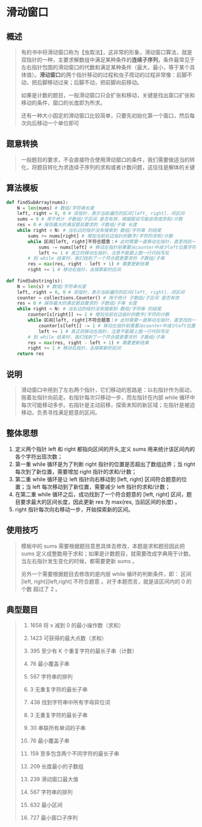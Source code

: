 # 滑动窗口

## 概述

> ​		有的书中将滑动窗口称为【虫取法】，这非常的形象，滑动窗口算法，就是双指针的一种，主要求解数组中满足某种条件的**连续子序列**，条件最常见于左右指针包围的滑动窗口的代数和满足某种条件（最大，最小，等于某个具体值）。**滑动窗口**的两个指针移动的过程和虫子爬动的过程非常像：前脚不动，把后脚移动过来；后脚不动，把前脚向前移动。
>
> ​		如果是计数的题目，一般滑动窗口只会扩张和移动，关键是找出窗口扩张和移动的条件，窗口的长度即为所求。
>
> ​		还有一种大小固定的滑动窗口比较简单，只要先初始化第一个窗口，然后每次向后移动一个单位即可

## 题意转换

> ​		一般题目的要求，不会直接符合使用滑动窗口的条件，我们需要做适当的转化，将题目转化为求连续子序列的求和或者计数问题，这往往是解体的关键

## 算法模板

~~~python
def findSubArray(nums):
    N = len(nums) # 数组/字符串长度
    left, right = 0, 0 # 双指针，表示当前遍历的区间[left, right]，闭区间
    sums = 0 # 用于统计 子数组/子区间 是否有效，根据题目可能会改成求和/计数
    res = 0 # 保存最大的满足题目要求的 子数组/子串 长度
    while right < N: # 当右边的指针没有搜索到 数组/字符串 的结尾
        sums += nums[right] # 增加当前右边指针的数字/字符的求和/计数
        while 区间[left, right]不符合题意：# 此时需要一直移动左指针，直至找到一个符合题意的区间
            sums -= nums[left] # 移动左指针前需要从counter中减少left位置字符的求和/计数
            left += 1 # 真正的移动左指针，注意不能跟上面一行代码写反
        # 到 while 结束时，我们找到了一个符合题意要求的 子数组/子串
        res = max(res, right - left + 1) # 需要更新结果
        right += 1 # 移动右指针，去探索新的区间
        
def findSubstring(s):
    N = len(s) # 数组/字符串长度
    left, right = 0, 0 # 双指针，表示当前遍历的区间[left, right]，闭区间
    counter = collections.Counter() # 用于统计 子数组/子区间 是否有效
    res = 0 # 保存最大的满足题目要求的 子数组/子串 长度
    while right < N: # 当右边的指针没有搜索到 数组/字符串 的结尾
        counter[s[right]] += 1 # 增加当前右边指针的数字/字符的计数
        while 区间[left, right]不符合题意：# 此时需要一直移动左指针，直至找到一个符合题意的区间
            counter[s[left]] -= 1 # 移动左指针前需要从counter中减少left位置字符的计数
            left += 1 # 真正的移动左指针，注意不能跟上面一行代码写反
        # 到 while 结束时，我们找到了一个符合题意要求的 子数组/子串
        res = max(res, right - left + 1) # 需要更新结果
        right += 1 # 移动右指针，去探索新的区间
    return res
~~~

##  说明

> 滑动窗口中用到了左右两个指针，它们移动的思路是：以右指针作为驱动，拖着左指针向前走。右指针每次只移动一步，而左指针在内部 while 循环中每次可能移动多步。右指针是主动前移，探索未知的新区域；左指针是被迫移动，负责寻找满足题意的区间。
>

## 整体思想

1. 定义两个指针 left 和 right 都指向区间的开头,定义 sums 用来统计该区间内的各个字符出现次数；
2. 第一重 while 循环是为了判断 right 指针的位置是否超出了数组边界；当 right 每次到了新位置，需要增加 right 指针的求和/计数；
3. 第二重 while 循环是让 left 指针向右移动到 [left, right] 区间符合题意的位置；当 left 每次移动到了新位置，需要减少 left 指针的求和/计数；
4. 在第二重 while 循环之后，成功找到了一个符合题意的 [left, right] 区间，题目要求最大的区间长度，因此更新 res 为 max(res, 当前区间的长度) 。
5. right 指针每次向右移动一步，开始探索新的区间。

## 使用技巧

> 模板中的 sums 需要根据题目意思具体去修改，本题是求和题目因此把sums 定义成整数用于求和；如果是计数题目，就需要改成字典用于计数。当左右指针发生变化的时候，都需要更新 sums 。
>
> 另外一个需要根据题目去修改的是内层 while 循环的判断条件，即： 区间 [left, right][left,right] 不符合题意 。对于本题而言，就是该区间内的 0 的个数 超过了 2 。
>

## 典型题目

> 1.   1658  将 x 减到 0 的最小操作数（求和）
> 2.   1423  可获得的最大点数（求和）
> 3.   395  至少有 K 个重复字符的最长子串（计数）
> 4.   76  最小覆盖子串
> 5.   567  字符串的排列
> 6.   3  无重复字符的最长子串
> 7.   438  找到字符串中所有字母异位词
> 8.   3 无重复字符的最长子串
> 30. 30 串联所有单词的子串
>
> 76. 76 最小覆盖子串
>
> 159. 159 至多包含两个不同字符的最长子串
>
> 209. 209 长度最小的子数组
>
> 239. 239 滑动窗口最大值
>
> 567. 567 字符串的排列
>
> 632. 632 最小区间
>
> 727. 727 最小窗口子序列